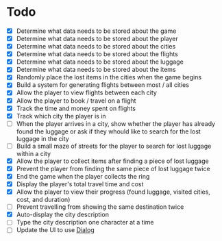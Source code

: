 # Todo

- [x] Determine what data needs to be stored about the game
- [x] Determine what data needs to be stored about the player
- [x] Determine what data needs to be stored about the cities 
- [x] Determine what data needs to be stored about the flights 
- [x] Determine what data needs to be stored about the luggage 
- [x] Determine what data needs to be stored about the items 
- [x] Randomly place the lost items in the cities when the game begins
- [x] Build a system for generating flights between most / all cities
- [x] Allow the player to view flights between each city
- [x] Allow the player to book / travel on a flight
- [x] Track the time and money spent on flights
- [x] Track which city the player is in
- [ ] When the player arrives in a city, show whether the player has already found the luggage or ask if they whould like to search for the lost luggage in the city
- [ ] Build a small maze of streets for the player to search for lost luggage within a city
- [x] Allow the player to collect items after finding a piece of lost luggage
- [x] Prevent the player from finding the same piece of lost luggage twice
- [x] End the game when the player collects the ring
- [x] Display the player's total travel time and cost
- [x] Allow the player to view their progress (found luggage, visited cities, cost, and duration)
- [ ] Prevent travelling from showing the same destination twice
- [x] Auto-display the city description
- [ ] Type the city description one character at a time
- [ ] Update the UI to use [Dialog](https://invisible-island.net/dialog/dialog.html)
